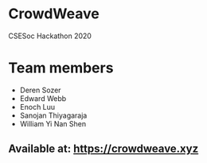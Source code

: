 # CrowdWeave
CSESoc Hackathon 2020

# Team members

- Deren Sozer
- Edward Webb
- Enoch Luu
- Sanojan Thiyagaraja
- William Yi Nan Shen

## Available at: https://crowdweave.xyz
